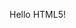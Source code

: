 <!DOCTYPE html>
<html>
   <head>
      <title>HTML Meta Tag</title>
      <meta http-equiv = "refresh" content = "2; url = https://www.google.com" />
   </head>
   <body>
      <p>Hello HTML5!</p>
   </body>
</html>